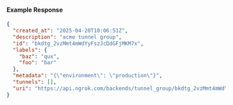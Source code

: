 <!-- Code generated for API Clients. DO NOT EDIT. -->
#### Example Response
```json
{
  "created_at": "2025-04-20T10:06:51Z",
  "description": "acme tunnel group",
  "id": "bkdtg_2vzMmt4mWdYyFszJcDdGFjMKM7x",
  "labels": {
    "baz": "qux",
    "foo": "bar"
  },
  "metadata": "{\"environment\": \"production\"}",
  "tunnels": [],
  "uri": "https://api.ngrok.com/backends/tunnel_group/bkdtg_2vzMmt4mWdYyFszJcDdGFjMKM7x"
}
